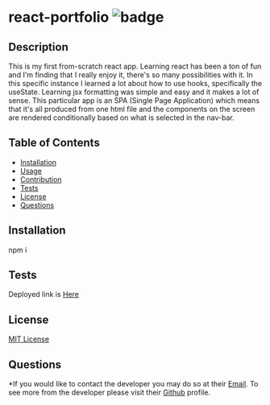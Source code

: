 # react-portfolio ![badge](https://img.shields.io/badge/license-MIT-green)

## Description 
  This is my first from-scratch react app. Learning react has been a ton of fun and I'm finding that I really enjoy it, there's so many possibilities with it. In this specific instance I learned a lot about how to use hooks, specifically the useState. Learning jsx formatting was simple and easy and it makes a lot of sense. This particular app is an SPA (Single Page Application) which means that it's all produced from one html file and the components on the screen are rendered conditionally based on what is selected in the nav-bar.

## Table of Contents

* [Installation](#installation)
* [Usage](#usage)
* [Contribution](#contribution)
* [Tests](#tests)
* [License](#license)
* [Questions](#questions)



## Installation

   npm i
  
  





## Tests

   Deployed link is [Here](https://ryobia.github.io/react-portfolio/)
  
  

## License
  [MIT License](https://spdx.org/licenses/MIT.html)





## Questions

  *If you would like to contact the developer you may do so at their [Email](mailto:ryobia36@gmail.com).
  To see more from the developer please visit their [Github](https://github.com/Ryobia) profile.
